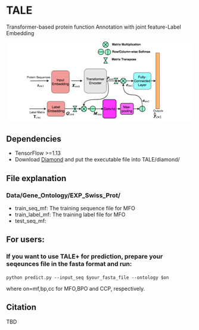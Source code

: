 # TALE
Transformer-based protein function Annotation with joint feature-Label Embedding


![TALE Architecture](/ProteinFuncPred.png)

## Dependencies
* TensorFlow >=1.13
* Download [Diamond](http://www.diamondsearch.org/index.php) and put the executable file into TALE/diamond/

## File explanation
### Data/Gene_Ontology/EXP_Swiss_Prot/
* train_seq_mf: The training sequence file for MFO
* train_label_mf: The training label file for MFO
* test_seq_mf:


## For users:
### If you want to use TALE+ for prediction, prepare your seqeunces file in the fasta format and run:
`python predict.py --input_seq $your_fasta_file --ontology $on`

where on=mf,bp,cc for MFO,BPO and CCP, respectively.




## Citation
TBD
